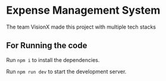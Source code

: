 
  # Expense Management System

  The team VisionX made this project with multiple tech stacks

  ## For Running the code

  Run `npm i` to install the dependencies.

  Run `npm run dev` to start the development server.
  